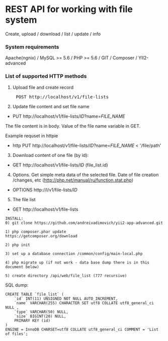 <h1>REST API for working with file system</h1>

Create, upload / download / list / update / info
   
<h3>System requirements</h3>
Apache(ngnix) / MySQL >= 5.6 / PHP >= 5.6 / GIT / Composer / YII2-advanced 


<h3>List of supported HTTP methods</h3>

1) Upload file and create record
<pre>
	POST http://localhost/v1/file-lists
</pre>

2) Update file content and set file name
- PUT http://localhost/v1/file-lists/_ID_?name=_FILE_NAME_
    
The file content is in body. Value of the file name variable in GET.

Example requset in httpie
 - http PUT http://localhost/v1/file-lists/_ID_?name=_FILE_NAME_ < '/file/path'

3) Download content of one file (by id):
- GET http://localhost/v1/file-lists/_ID_ (file_list.id)

4) Options. Get simple meta data of the selected file. Date of file creation /changes, etc
(http://php.net/manual/ru/function.stat.php)
- OPTIONS http://l/v1/file-lists/_ID_

5) The file list
- GET http://localhost/v1/file-lists


```
INSTALL:
0) git clone https://github.com/andreivadimovich/yii2-app-advanced.git

1) php composer.phar update 
https://getcomposer.org/download

2) php init 

3) set up a database connection /common/config/main-local.php 

4) php migrate up (if not work - data base dump there is in this document below) 

5) create directory /api/web/file_list (777 recursive)
```

SQL dump:
```
CREATE TABLE `file_list` (
	`id` INT(11) UNSIGNED NOT NULL AUTO_INCREMENT, 
	`name` VARCHAR(255) CHARACTER SET utf8 COLLATE utf8_general_ci NULL , 
	`type` VARCHAR(50) NULL,
	`size` BIGINT(20) NULL,
	PRIMARY KEY (id)
) 
ENGINE = InnoDB CHARSET=utf8 COLLATE utf8_general_ci COMMENT = 'List of files';
```




